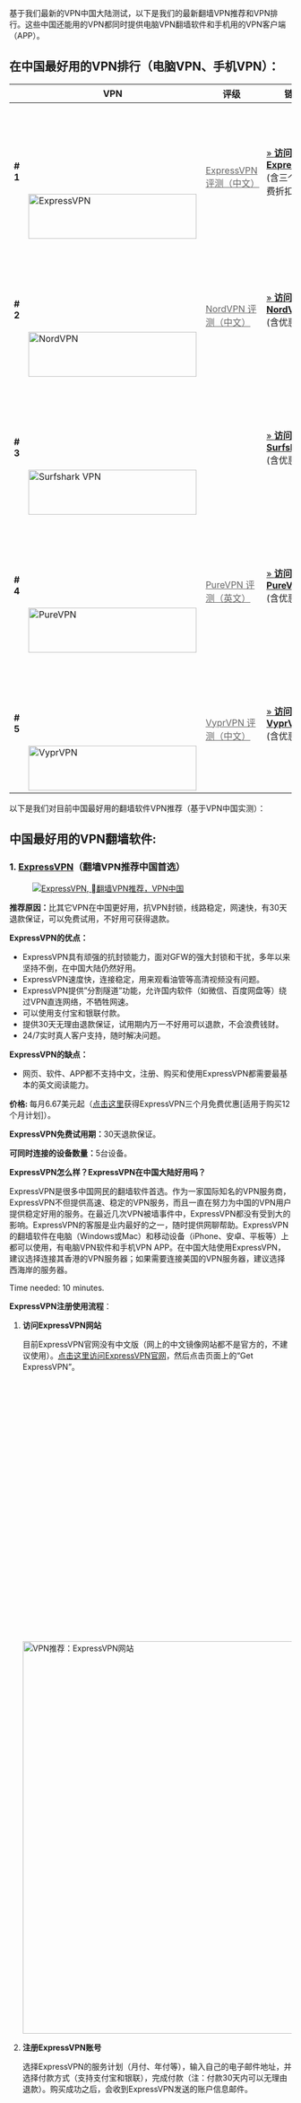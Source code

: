 
<p><a name="best-vpns-for-china"></a>基于我们最新的VPN中国大陆测试，以下是我们的最新翻墙VPN推荐和VPN排行。这些中国还能用的VPN都同时提供电脑VPN翻墙软件和手机用的VPN客户端（APP）。</p>
<h2 id="在中国最好用的vpn排行-电脑vpn-手机vpn">在中国最好用的VPN排行（电脑VPN、手机VPN）：</h2>
<div class="wpsm-comptable-wrap">
<table id="wpsm-table-2" class="wpsm-comptable center-table-align wpsm-comptable-responsive">
<thead class="wpsm-thead wpsm-thead-default">
<tr>
<th class="placeholder wpsm-placeholder"></th>
<th>VPN</th>
<th>评级</th>
<th>链接</th>
</tr>
</thead>
<tbody class="wpsm-tbody">
<tr> <td> <strong># 1</strong> </td>
<td> <a href="https://www.xvuslink.com/?a_fid=tizi_vpn&chan=wuxianab&data1=fucckvpn" target="_blank" rel="nofollow"><img loading="lazy" width="300" height="80" alt="ExpressVPN" title="ExpressVPN" data-src="https://www.vpndada.com/wp-content/uploads/2021/01/long-logo-expressvpn-new.png" class="lazyload" src="data:image/gif;base64,R0lGODlhAQABAAAAACH5BAEKAAEALAAAAAABAAEAAAICTAEAOw==" /><noscript><img loading="lazy"  width="300" height="80" alt="ExpressVPN" title="ExpressVPN" data-src="https://www.vpndada.com/wp-content/uploads/2021/01/long-logo-expressvpn-new.png" class="lazyload" src="data:image/gif;base64,R0lGODlhAQABAAAAACH5BAEKAAEALAAAAAABAAEAAAICTAEAOw==" /><noscript><img loading="lazy" src="https://www.vpndada.com/wp-content/uploads/2021/01/long-logo-expressvpn-new.png" width="300" height="80" alt="ExpressVPN" title="ExpressVPN"  /></noscript></noscript></a>
</td>
<td> <i class="wpsm-table-icon wpsm-icon-star"></i> <i class="wpsm-table-icon wpsm-icon-star"></i> <i class="wpsm-table-icon wpsm-icon-star"></i> <i class="wpsm-table-icon wpsm-icon-star"></i> <i class="wpsm-table-icon wpsm-icon-star"></i><br />
<a href="/expressvpn-review-cn/" target="_blank" style="color: #666; text-decoration: underline">ExpressVPN 评测（中文）</a> </td>
<td> <a class="btn btn-lg red-btn" href="https://www.xvuslink.com/?a_fid=tizi_vpn&chan=wuxianab&data1=fucckvpn" target="_blank" rel="nofollow">» <strong>访问
ExpressVPN</strong> </a><br />
<span>(含三个月免费折扣)</span> </td>
</tr>
<tr> <td> <strong># 2</strong> </td>
<td> <a href="https://go.nordlocker.net/aff_c?offer_id=15&aff_id=38201&url_id=6063&aff_sub=wuxianab&aff_click_id=fucckvpn" target="_blank" rel="nofollow"><img loading="lazy" width="300" height="80" alt="NordVPN" title="NordVPN" data-src="https://www.vpndada.com/wp-content/uploads/2018/10/logo-nordvpn.png" class="lazyload" src="data:image/gif;base64,R0lGODlhAQABAAAAACH5BAEKAAEALAAAAAABAAEAAAICTAEAOw==" /><noscript><img loading="lazy"  width="300" height="80" alt="NordVPN" title="NordVPN" data-src="https://www.vpndada.com/wp-content/uploads/2018/10/logo-nordvpn.png" class="lazyload" src="data:image/gif;base64,R0lGODlhAQABAAAAACH5BAEKAAEALAAAAAABAAEAAAICTAEAOw==" /><noscript><img loading="lazy" src="https://www.vpndada.com/wp-content/uploads/2018/10/logo-nordvpn.png" width="300" height="80" alt="NordVPN" title="NordVPN" /></noscript></noscript></a> </td>
<td> <i class="wpsm-table-icon wpsm-icon-star"></i> <i class="wpsm-table-icon wpsm-icon-star"></i> <i class="wpsm-table-icon wpsm-icon-star"></i> <i class="wpsm-table-icon wpsm-icon-star"></i> <i class="wpsm-table-icon wpsm-icon-star-empty"></i><br />
<a href="/nordvpn-review-cn/" target="_blank" style="color: #666; text-decoration: underline">NordVPN 评测（中文）</a> </td>
<td> <a class="btn btn-lg red-btn" href="https://go.nordlocker.net/aff_c?offer_id=15&aff_id=38201&url_id=6063&aff_sub=wuxianab&aff_click_id=fucckvpn" target="_blank" rel="nofollow">» <strong>访问 NordVPN</strong> </a><br />
<span>(含优惠折扣)</spn> </td>
</tr>
<tr> <td> <strong># 3</strong> </td>
<td> <a href="/go/surfshark" target="_blank" rel="nofollow"><img loading="lazy" width="300" height="80" alt="Surfshark VPN" title="Surfshark VPN" data-src="https://www.vpndada.com/wp-content/uploads/2020/08/logo-surfshark-vpn.png" class="lazyload" src="data:image/gif;base64,R0lGODlhAQABAAAAACH5BAEKAAEALAAAAAABAAEAAAICTAEAOw==" /><noscript><img loading="lazy"  width="300" height="80" alt="Surfshark VPN" title="Surfshark VPN" data-src="https://www.vpndada.com/wp-content/uploads/2020/08/logo-surfshark-vpn.png" class="lazyload" src="data:image/gif;base64,R0lGODlhAQABAAAAACH5BAEKAAEALAAAAAABAAEAAAICTAEAOw==" /><noscript><img loading="lazy" src="https://www.vpndada.com/wp-content/uploads/2020/08/logo-surfshark-vpn.png" width="300" height="80" alt="Surfshark VPN" title="Surfshark VPN" /></noscript></noscript></a> </td>
<td> <i class="wpsm-table-icon wpsm-icon-star"></i> <i class="wpsm-table-icon wpsm-icon-star"></i> <i class="wpsm-table-icon wpsm-icon-star"></i> <i class="wpsm-table-icon wpsm-icon-star"></i> <i class="wpsm-table-icon wpsm-icon-star-empty"></i><br /> </td>
<td> <a class="btn btn-lg red-btn" href="/go/surfshark" target="_blank" rel="nofollow">» <strong>访问 Surfshark</strong> </a><br />
<span>(含优惠折扣)</span> </td>
 </tr>
<tr> <td> <strong># 4</strong> </td>
<td> <a href="/go/purevpn-cn" target="_blank" rel="nofollow"><img loading="lazy" width="300" height="80" alt="PureVPN" title="PureVPN" data-src="https://www.vpndada.com/wp-content/uploads/2016/08/long-logo-purevpn.png" class="lazyload" src="data:image/gif;base64,R0lGODlhAQABAAAAACH5BAEKAAEALAAAAAABAAEAAAICTAEAOw==" /><noscript><img loading="lazy"  width="300" height="80" alt="PureVPN" title="PureVPN" data-src="https://www.vpndada.com/wp-content/uploads/2016/08/long-logo-purevpn.png" class="lazyload" src="data:image/gif;base64,R0lGODlhAQABAAAAACH5BAEKAAEALAAAAAABAAEAAAICTAEAOw==" /><noscript><img loading="lazy" src="https://www.vpndada.com/wp-content/uploads/2016/08/long-logo-purevpn.png" width="300" height="80" alt="PureVPN" title="PureVPN" /></noscript></noscript></a> </td>
<td> <i class="wpsm-table-icon wpsm-icon-star"></i> <i class="wpsm-table-icon wpsm-icon-star"></i> <i class="wpsm-table-icon wpsm-icon-star"></i> <i class="wpsm-table-icon wpsm-icon-star"></i> <i class="wpsm-table-icon wpsm-icon-star-empty"></i><br />
<a href="/purevpn-review/" target="_blank" style="color: #666; text-decoration: underline">PureVPN 评测（英文）</a> </td>
<td> <a class="btn btn-lg red-btn" href="/go/purevpn-cn" target="_blank" rel="nofollow">» <strong>访问 PureVPN</strong> </a><br />
<span>(含优惠折扣)</span> </td>
</tr>
<tr> <td> <strong># 5</strong> </td>
<td> <a href="/go/vyprvpn-cn" target="_blank" rel="nofollow"><img loading="lazy" width="300" height="80" alt="VyprVPN" title="VyprVPN" data-src="https://www.vpndada.com/wp-content/uploads/2015/10/long-logo-vyprvpn.png" class="lazyload" src="data:image/gif;base64,R0lGODlhAQABAAAAACH5BAEKAAEALAAAAAABAAEAAAICTAEAOw==" /><noscript><img loading="lazy"  width="300" height="80" alt="VyprVPN" title="VyprVPN" data-src="https://www.vpndada.com/wp-content/uploads/2015/10/long-logo-vyprvpn.png" class="lazyload" src="data:image/gif;base64,R0lGODlhAQABAAAAACH5BAEKAAEALAAAAAABAAEAAAICTAEAOw==" /><noscript><img loading="lazy" src="https://www.vpndada.com/wp-content/uploads/2015/10/long-logo-vyprvpn.png" width="300" height="80" alt="VyprVPN" title="VyprVPN" /></noscript></noscript></a> </td>
<td> <i class="wpsm-table-icon wpsm-icon-star"></i> <i class="wpsm-table-icon wpsm-icon-star"></i> <i class="wpsm-table-icon wpsm-icon-star"></i> <i class="wpsm-table-icon wpsm-icon-star"></i> <i class="wpsm-table-icon wpsm-icon-star-empty"></i><br />
<a href="/vyprvpn-review-cn/" target="_blank" style="color: #666; text-decoration: underline">VyprVPN 评测（中文）</a> </td>
<td> <a class="btn btn-lg red-btn" href="/go/vyprvpn-cn" target="_blank" rel="nofollow">» <strong>访问 VyprVPN</strong> </a><br />
<span>(含优惠折扣)</span> </td>
</tr>
</tbody>
</table>
</div>
<p>以下是我们对目前中国最好用的翻墙软件VPN推荐（基于VPN中国实测）：</p>
<h2 id="中国最好用的vpn翻墙软件">中国最好用的VPN翻墙软件:</h2>
<div class="wp-container-620e1cf2194db wp-block-group shadow-box"><div class="wp-block-group__inner-container">
<h3 id="1-expressvpn-翻墙vpn推荐中国首选">1. <a href="https://www.xvuslink.com/?a_fid=tizi_vpn&chan=wuxianab&data1=fucckvpn" target="_blank" rel="noopener nofollow">ExpressVPN</a>（翻墙VPN推荐中国首选）</h3>
<figure class="wp-block-image"><a href="https://www.xvuslink.com/?a_fid=tizi_vpn&chan=wuxianab&data1=fucckvpn" target="_blank" rel="nofollow noopener"><img alt="ExpressVPN, 翻墙VPN推荐，VPN中国" title="ExpressVPN, 翻墙VPN推荐" data-src="https://www.vpndada.com/wp-content/uploads/2021/01/expressvpn-logo-new.png" class="wp-image-204 lazyload" src="data:image/gif;base64,R0lGODlhAQABAAAAACH5BAEKAAEALAAAAAABAAEAAAICTAEAOw==" /><noscript><img src="https://www.vpndada.com/wp-content/uploads/2021/01/expressvpn-logo-new.png" alt="ExpressVPN, 翻墙VPN推荐，VPN中国" class="wp-image-204" title="ExpressVPN, 翻墙VPN推荐"/></noscript></a></figure>
<p><strong>推荐原因：</strong>比其它VPN在中国更好用，抗VPN封锁，线路稳定，网速快，有30天退款保证，可以免费试用，不好用可获得退款。</p>
<p><strong>ExpressVPN的优点：</strong></p>
<ul><li>ExpressVPN具有顽强的抗封锁能力，面对GFW的强大封锁和干扰，多年以来坚持不倒，在中国大陆仍然好用。</li><li>ExpressVPN速度快，连接稳定，用来观看油管等高清视频没有问题。</li><li>ExpressVPN提供&#8221;分割隧道&#8221;功能，允许国内软件（如微信、百度网盘等）绕过VPN直连网络，不牺牲网速。</li><li>可以使用支付宝和银联付款。</li><li>提供30天无理由退款保证，试用期内万一不好用可以退款，不会浪费钱财。</li><li>24/7实时真人客户支持，随时解决问题。</li></ul>
<p><strong>ExpressVPN的缺点：</strong></p>
<ul><li>网页、软件、APP都不支持中文，注册、购买和使用ExpressVPN都需要最基本的英文阅读能力。</li></ul>
<p><strong>价格: </strong>每月6.67美元起（<a href=""https://www.xvuslink.com/?a_fid=tizi_vpn&chan=wuxianab&data1=fucckvpn" target="_blank" rel="noopener nofollow">点击这里</a>获得ExpressVPN三个月免费优惠[适用于购买12个月计划]）。</p>
<p><strong>ExpressVPN免费试用期：</strong>30天退款保证。</p>
<p><strong>可同时连接的设备数量：</strong>5台设备。</p>
<p><strong>ExpressVPN怎么样？ExpressVPN在中国大陆好用吗？</strong></p>
<p>ExpressVPN是很多中国网民的翻墙软件首选。作为一家国际知名的VPN服务商，ExpressVPN不但提供高速、稳定的VPN服务，而且一直在努力为中国的VPN用户提供稳定好用的服务。在最近几次VPN被墙事件中，ExpressVPN都没有受到大的影响。ExpressVPN的客服是业内最好的之一，随时提供网聊帮助。ExpressVPN的翻墙软件在电脑（Windows或Mac）和移动设备（iPhone、安卓、平板等）上都可以使用，有电脑VPN软件和手机VPN APP。在中国大陆使用ExpressVPN，建议选择连接其香港的VPN服务器；如果需要连接美国的VPN服务器，建议选择西海岸的服务器。</p>
<div class="schema-how-to wp-block-yoast-how-to-block"><p class="schema-how-to-total-time"><span class="schema-how-to-duration-time-text">Time needed: </span>10 minutes. </p><p class="schema-how-to-description"><strong>ExpressVPN注册使用流程</strong>：</p> <ol class="schema-how-to-steps"><li class="schema-how-to-step" id="how-to-step-1608102266272"><strong class="schema-how-to-step-name">访问ExpressVPN网站</strong> <p class="schema-how-to-step-text">目前ExpressVPN官网没有中文版（网上的中文镜像网站都不是官方的，不建议使用）。<a href="https://www.xvuslink.com/?a_fid=tizi_vpn&chan=wuxianab&data1=fucckvpn" target="_blank" rel="noopener nofollow">点击这里访问ExpressVPN官网</a>，然后点击页面上的“Get ExpressVPN”。<br /><img alt="VPN推荐：ExpressVPN网站" style="width: 700px;" data-src="https://www.vpndada.com/wp-content/uploads/2021/01/expressvpn-website-new-e1622883051244.jpg" class="lazyload" src="data:image/gif;base64,R0lGODlhAQABAAAAACH5BAEKAAEALAAAAAABAAEAAAICTAEAOw==" /><noscript><img alt="VPN推荐：ExpressVPN网站" src="https://www.vpndada.com/wp-content/uploads/2021/01/expressvpn-website-new-e1622883051244.jpg" style="width: 700px;"/></noscript></p> </li><li class="schema-how-to-step" id="how-to-step-1608102462874"><strong class="schema-how-to-step-name">注册ExpressVPN账号</strong> <p class="schema-how-to-step-text">选择ExpressVPN的服务计划（月付、年付等），输入自己的电子邮件地址，并选择付款方式（支持支付宝和银联），完成付款（注：付款30天内可以无理由退款）。购买成功之后，会收到ExpressVPN发送的账户信息邮件。<br /><img width="800" height="1245" style="width: 600px;" alt="好用的VPN推荐，VPN排行：ExpressVPN注册步骤" data-srcset="https://www.vpndada.com/wp-content/uploads/2021/06/ExpressVPN-register-step-cn.jpg 800w, https://www.vpndada.com/wp-content/uploads/2021/06/ExpressVPN-register-step-cn-193x300.jpg 193w, https://www.vpndada.com/wp-content/uploads/2021/06/ExpressVPN-register-step-cn-658x1024.jpg 658w, https://www.vpndada.com/wp-content/uploads/2021/06/ExpressVPN-register-step-cn-768x1195.jpg 768w" data-src="https://www.vpndada.com/wp-content/uploads/2021/06/ExpressVPN-register-step-cn.jpg" data-sizes="(max-width: 800px) 100vw, 800px" class="wp-image-3465 lazyload" src="data:image/gif;base64,R0lGODlhAQABAAAAACH5BAEKAAEALAAAAAABAAEAAAICTAEAOw==" /><noscript><img width="800" height="1245" class="wp-image-3465" style="width: 600px;" src="https://www.vpndada.com/wp-content/uploads/2021/06/ExpressVPN-register-step-cn.jpg" alt="好用的VPN推荐，VPN排行：ExpressVPN注册步骤" srcset="https://www.vpndada.com/wp-content/uploads/2021/06/ExpressVPN-register-step-cn.jpg 800w, https://www.vpndada.com/wp-content/uploads/2021/06/ExpressVPN-register-step-cn-193x300.jpg 193w, https://www.vpndada.com/wp-content/uploads/2021/06/ExpressVPN-register-step-cn-658x1024.jpg 658w, https://www.vpndada.com/wp-content/uploads/2021/06/ExpressVPN-register-step-cn-768x1195.jpg 768w" sizes="(max-width: 800px) 100vw, 800px" /></noscript></p> </li><li class="schema-how-to-step" id="how-to-step-1608103523194"><strong class="schema-how-to-step-name">登录ExpressVPN，按指示完成ExpressVPN下载和安装</strong> <p class="schema-how-to-step-text">登录ExpressVPN官网后，点击页面上端“Setup”按钮，就可以看到针对不同设备（Windows电脑、Mac电脑、iPhone、iPad、安卓手机等）的下载、安装信息。其中最重要的是ExpressVPN激活码（Activation Code），这个激活码在初次登陆ExpressVPN的软件和APP时都需要填入。<br /><img width="900" height="613" style="width: 700px;" alt="好用的VPN推荐，VPN排行：ExpressVPN注册步骤" data-src="https://www.vpndada.com/wp-content/uploads/2021/01/ExpressVPN-setup-step-cn-new-e1611047098159.png" class="wp-image-3320 lazyload" src="data:image/gif;base64,R0lGODlhAQABAAAAACH5BAEKAAEALAAAAAABAAEAAAICTAEAOw==" /><noscript><img width="900" height="613" class="wp-image-3320" style="width: 700px;" src="https://www.vpndada.com/wp-content/uploads/2021/01/ExpressVPN-setup-step-cn-new-e1611047098159.png" alt="好用的VPN推荐，VPN排行：ExpressVPN注册步骤"/></noscript></p> </li><li class="schema-how-to-step" id="how-to-step-1608105149088"><strong class="schema-how-to-step-name">开始使用ExpressVPN</strong> <p class="schema-how-to-step-text">在电脑或手机上安装号ExpressVPN后，就可以使用Express了。初次登陆需要输入ExpressVPN激活码。连接前需要自己选择服务器节点的位置。如果在中国大陆，建议选择ExpressVPN建议的&#8221;Smart Locations&#8221;（包括香港、日本、洛杉矶、新加坡等节点）。然后点击圆形按钮，就可以连上ExpressVPN、实现翻墙了。<br /><img width="828" height="1348" style="width: 375px;" alt="好用的VPN推荐，VPN排行：ExpressVPN注册步骤" data-srcset="https://www.vpndada.com/wp-content/uploads/2021/01/expressvpn-software-not-conncted.jpg 828w, https://www.vpndada.com/wp-content/uploads/2021/01/expressvpn-software-not-conncted-184x300.jpg 184w, https://www.vpndada.com/wp-content/uploads/2021/01/expressvpn-software-not-conncted-629x1024.jpg 629w, https://www.vpndada.com/wp-content/uploads/2021/01/expressvpn-software-not-conncted-768x1250.jpg 768w" data-src="https://www.vpndada.com/wp-content/uploads/2021/01/expressvpn-software-not-conncted.jpg" data-sizes="(max-width: 828px) 100vw, 828px" class="wp-image-3323 lazyload" src="data:image/gif;base64,R0lGODlhAQABAAAAACH5BAEKAAEALAAAAAABAAEAAAICTAEAOw==" /><noscript><img width="828" height="1348" class="wp-image-3323" style="width: 375px;" src="https://www.vpndada.com/wp-content/uploads/2021/01/expressvpn-software-not-conncted.jpg" alt="好用的VPN推荐，VPN排行：ExpressVPN注册步骤" srcset="https://www.vpndada.com/wp-content/uploads/2021/01/expressvpn-software-not-conncted.jpg 828w, https://www.vpndada.com/wp-content/uploads/2021/01/expressvpn-software-not-conncted-184x300.jpg 184w, https://www.vpndada.com/wp-content/uploads/2021/01/expressvpn-software-not-conncted-629x1024.jpg 629w, https://www.vpndada.com/wp-content/uploads/2021/01/expressvpn-software-not-conncted-768x1250.jpg 768w" sizes="(max-width: 828px) 100vw, 828px" /></noscript></p> </li></ol></div>
<p><strong>ExpressVPN中国使用技巧：</strong></p>
<ul><li>常升级，永远使用最新版本的ExpressVPN。</li><li>只使用ExpressVPN推荐的服务器地址（如香港、日本、美国洛杉矶等）</li><li>VPN协议选择“自动”。</li><li>连接VPN时要有耐心，因为ExpressVPN的软件或APP可能会尝试不同的VPN协议直至发现最佳选择，不要中途放弃。</li><li>如果发现ExpressVPN不能用或连不上，联系ExpressVPN客服以获得最新解决方案。</li></ul>
<p><strong>ExpressVPN特别优惠：</strong></p>
<p><a href=""https://www.xvuslink.com/?a_fid=tizi_vpn&chan=wuxianab&data1=fucckvpn" target="_blank" rel="noopener nofollow">点击这里</a>获得ExpressVPN三个月免费优惠（适用于购买12个月计划）。</p>
<p class="has-text-align-center"><a class="btn red-btn btn-lg" style="margin-right: 15px;" href="https://www.xvuslink.com/?a_fid=tizi_vpn&chan=wuxianab&data1=fucckvpn" target="_blank" rel="nofollow noopener"><strong>» 访问ExpressVPN</strong> <small>(含折扣优惠)</small></a><a class="btn gray-btn" href="https://www.vpndada.com/expressvpn-review-cn/" target="_blank" rel="noopener">ExpressVPN中国评测 (中文)</a></p>
</div></div>
<div class="wp-container-620e1cf21993e wp-block-group shadow-box"><div class="wp-block-group__inner-container">
<h3 id="2-nordvpn">2. <a href="https://go.nordlocker.net/aff_c?offer_id=15&aff_id=38201&url_id=6063&aff_sub=wuxianab&aff_click_id=fucckvpn" target="_blank" rel="noopener nofollow">NordVPN</a></h3>
<figure class="wp-block-image"><a href="https://go.nordlocker.net/aff_c?offer_id=15&aff_id=38201&url_id=6063&aff_sub=wuxianab&aff_click_id=fucckvpn" target="_blank" rel="nofollow noopener"><img alt="NordVPN, 最好的翻墙VPN推荐，VPN中国" title="NordVPN, 最好的翻墙VPN推荐" data-src="https://www.vpndada.com/wp-content/uploads/2018/10/logo-nordvpn.png" class="wp-image-54 lazyload" src="data:image/gif;base64,R0lGODlhAQABAAAAACH5BAEKAAEALAAAAAABAAEAAAICTAEAOw==" /><noscript><img src="https://www.vpndada.com/wp-content/uploads/2018/10/logo-nordvpn.png" alt="NordVPN, 最好的翻墙VPN推荐，VPN中国" class="wp-image-54" title="NordVPN, 最好的翻墙VPN推荐"/></noscript></a></figure>
<p><strong>推荐原因：</strong>VPN线路稳定，网速快，网站支持中文。</p>
<p><strong>NordVPN的优点：</strong></p>
<ul><li>在中国大陆可以使用。速度和稳定性都不错。</li><li>网页支持中文，支持银联付款。</li><li>提供30天无理由退款保证，试用期内如果发现NordVPN不好用就可以申请全额退款，不会亏钱。</li><li>提供24/7实时真人客户支持，随时解决VPN问题。</li></ul>
<p><strong>NordVPN的缺点：</strong></p>
<ul><li>NordVPN的按月付费计划的价格比较贵。</li></ul>
<p><strong>价格: </strong>每月3.71美元起。<strong>免费试用期：</strong>30天退款保证。</p>
<p><strong>可同时连接的设备数量：</strong>6台设备（不要多台设备使用同一个协议连接到同一服务器）。</p>
<p><strong>NordVPN怎么样？NordVPN在中国大陆好用吗？</strong></p>
<p>NordVPN也是一家国际知名的VPN服务商，提供电脑VPN翻墙软件和手机VPN APP，在VPN稳定性和VPN速度方面都表现不凡。从几年前开始这家公司开始重视中国大陆市场，其网站有中文版，也支持通过银联付款购买账号。</p>
<p>在GFW对各种VPN的干扰比较凶猛的情况下，市面上很多种VPN在中国都完全不能使用，虽然这种情况下NordVPN本身开发的电脑VPN软件和手机APP有时也会出现连接不上或不稳定的情况，但NordVPN提供了可行的备用解决方案：中国用户可以不使用NordVPN的原生软件或APP，而是手动设置VPN（具体步骤详见我们的<a href="https://www.vpndada.com/nordvpn-review-cn/" target="_blank" rel="noopener">NordVPN中国评测</a>）：Windows用户可以下载第三方软件OpenVPN GUI，然后在NordVPN网站上下载针对中国用户的配置文件来手动设置VPN；Mac用户可以在NordVPN网站上下载IKEv2证书，然后在Mac电脑上手动设置NordVPN。在iPhone和安卓手机上同样可以手动设置NordVPN，而不是直接使用NordVPN的App。这种手动设置VPN的方式当然不如像ExpressVPN那样直接使用电脑软件和手机App来得方便，但经过我们的测试，这也是一种可行的方案。所以即使在VPN封杀比较严重的情况下，NordVPN在中国仍然可以当作翻墙VPN来使用的。</p>
<p><strong>NordVPN中国使用技巧：</strong></p>
<ul><li>如果在VPN封杀比较严重的情况下发现NordVPN的VPN软件和手机App在中国不好用，可以通过上文提到的手动设置电脑VPN或手机VPN的方法来使用NordVPN。</li><li>NordVPN的网站上可以找到手动设置VPN的具体方法，并可以下载相应的VPN配置文件。如果找不到，可以通过NordVPN网站上的客服实时聊天来询问，询问时要告诉客服自己是中国用户。</li><li>正常使用NordVPN后如果发现NordVPN不能用或连不上，联系NordVPN客服以获得最新解决方案。</li></ul>
<p class="has-text-align-center"><a class="btn red-btn btn-lg" style="margin-right: 15px;" href="https://go.nordlocker.net/aff_c?offer_id=15&aff_id=38201&url_id=6063&aff_sub=wuxianab&aff_click_id=fucckvpn" target="_blank" rel="nofollow noopener"><strong>» 访问NordVPN</strong> <small>(含折扣优惠)</small></a><a class="btn gray-btn" href="/nordvpn-review-cn/" target="_blank" rel="noopener">NordVPN 评测 (中文)</a></p>
</div></div>


<hr class="wp-block-separator is-style-dots" />
<h2 id="关于vpn翻墙软件的常见问题">关于VPN翻墙软件的常见问题:</h2>
<div class="schema-faq wp-block-yoast-faq-block"><div class="schema-faq-section" id="faq-question-1590653087081"><strong class="schema-faq-question">为什么在中国需要使用VPN翻墙?</strong> <p class="schema-faq-answer">众所周知，很多著名的网站在中国都无法访问，如：Google、Twitter、Facebook、YouTube等等。为了能够访问“被墙”的国外网站，很多中国网民尝试各种<a href="https://www.fanqiangzhe.com/" target="_blank" rel="noopener">“翻墙”、“科学上网”</a>的办法。在各种翻墙软件（梯子）中，VPN是较为稳定、较可行的方式。</p> </div> <div class="schema-faq-section" id="faq-question-1590732960300"><strong class="schema-faq-question">在中国最好用的翻墙VPN有哪些？</strong> <p class="schema-faq-answer">大部分VPN在中国都已失效，根据我们在中国大陆的最新测试，目前在中国还能用的VPN有：<strong><a rel="noopener" href="https://www.xvuslink.com/?a_fid=tizi_vpn&chan=wuxianab&data1=fucckvpn" target="_blank">ExpressVPN</a></strong>（←链接含优惠折扣，首选VPN）、<strong><a rel="noopener" href="https://www.vpndada.com/go/nordvpn-cn" target="_blank">NordVPN</a></strong>、<strong><a href="https://www.vpndada.com/go/surfshark" target="_blank" rel="noopener nofollow">SurfShark VPN</a></strong><meta charset="utf-8" />、<strong><a rel="noopener" href="https://www.vpndada.com/go/purevpn-cn" target="_blank">PureVPN</a></strong>、<strong><a rel="noopener" href="https://www.vpndada.com/go/vyprvpn-cn" target="_blank">VyprVPN</a></strong>等。</p> </div> <div class="schema-faq-section" id="faq-question-1590652986783"><strong class="schema-faq-question">什么是VPN?</strong> <p class="schema-faq-answer">VPN (虚拟专用网络，Virtual Private Network) 可以用来让用户以安全私密的方式连接私有网络。人们使用VPN有不同的用途，例如确保上网的安全性，确保上网的私密性，等等。中国网民大多把VPN当作翻墙软件（梯子）使用。了解更多关于VPN的入门知识：<a rel="noopener" href="https://www.vpndada.com/what-is-vpn-cn/" target="_blank">VPN是什么</a>。</p> </div> <div class="schema-faq-section" id="faq-question-1590654444364"><strong class="schema-faq-question">在中国访问哪些网站需要翻墙？</strong> <p class="schema-faq-answer">目前中国的防火长城（GFW）封锁了大量的国外网站，很多非常有名的国外网站在中国大陆都必须翻墙才能访问，例如：Google、Facebook、Twitter、YouTube、Gmail、Whatsapp、Google Play Store等等。</p> </div> <div class="schema-faq-section" id="faq-question-1590654660025"><strong class="schema-faq-question">VPN翻墙软件在哪些设备上可以使用？</strong> <p class="schema-faq-answer">大部分VPN针对不同的设备都有不同版本的软件或APP，所以在常用的电脑和移动设备上都可以使用VPN翻墙软件，比如：Windows电脑、Mac电脑、iPhone手机、安卓手机、iPad平板、安卓平板、智能电视、路由器等等。</p> </div> <div class="schema-faq-section" id="faq-question-1590653133331"><strong class="schema-faq-question"><strong>VPN翻墙软件怎么用?</strong></strong> <p class="schema-faq-answer">选定一个中国还能用的VPN、购买VPN账号后，VPN服务商会提供设置VPN的具体步骤。大部分情况下需要用户下载一个用于连接VPN的电脑软件或手机APP（如<a href="/ios-vpn-for-china-cn/" target="_blank" rel="noopener">iOS翻墙VPN</a>或<a rel="noopener" href="https://www.vpndada.com/android-vpn-for-china-cn/" target="_blank">安卓VPN</a>），当然用户也可以使用任何软件，直接在电脑或移动设备上完成VPN的设置。设置好VPN后，用户可以随时开启或关闭VPN。VPN翻墙软件可以用于桌面电脑，也可以用在移动设备，如iPad、智能手机上。还可以在路由器上设置VPN。</p> </div> <div class="schema-faq-section" id="faq-question-1590653118372"><strong class="schema-faq-question">购买VPN翻墙软件如何付费？</strong> <p class="schema-faq-answer">很多海外VPN公司需要使用信用卡或者PayPal付款，但已经有不少开始接受支付宝、银联等在中国常用的付款方式。</p> </div> <div class="schema-faq-section" id="faq-question-1590653144842"><strong class="schema-faq-question">在中国使用VPN违法吗?</strong> <p class="schema-faq-answer">这个问题从2019年开始变得不太容易回答。事实上，中国大陆有数量极大的VPN用户，这其中包括在华外国人、需要处理国外业务的商业人士、需要查阅墙外资料的研究人员、需要联系海外亲友的普通用户等等。从2017年开始，有关“<a rel="noopener" href="https://www.vpndada.com/china-ban-vpn/" target="_blank">中国下令全面禁止VPN、翻墙违法</a>”的新闻在网上流传，实际情况是中国政府开始禁止国内VPN供应商私自提供VPN服务，也就是说，私自出售VPN翻墙软件是违法的，但相关规定并不涉及VPN的使用者。2019年1月，广东一位网民因为使用VPN被罚款1000元，这可能是国内首例对于VPN翻墙软件使用者的惩罚。目前我们认为，只要不用于和政治有关的活动，平时用VPN翻墙还是用不着担心的。但同时也需要小心，翻墙尽量不要公开进行。</p> </div> <div class="schema-faq-section" id="faq-question-1590653161579"><strong class="schema-faq-question">为什么很多VPN中国不好用？</strong> <p class="schema-faq-answer">虽然国内有大量VPN翻墙者，但是VPN服务商经常被封锁，国内的VPN服务商纷纷被迫关门，国外VPN服务商的网站经常被封，中国还能用的VPN越来越少。所以在国内使用VPN翻墙软件的主要麻烦就是VPN服务经常受到干扰。这就是“VPN大大”创建的起因。我们在中国大陆替大家监测各个VPN的状态，在国内实地测试各个VPN的连接、使用状态，根据大量VPN中国测试结果，向大家推荐在中国好用的VPN翻墙软件。</p> </div> <div class="schema-faq-section" id="faq-question-1590653227740"><strong class="schema-faq-question">如何选择VPN？</strong> <p class="schema-faq-answer">以下是我们推荐VPN翻墙软件的一些标准：1）该VPN必须是由一家境外公司提供的服务（这样就不会有随时被关的危险），而该公司需要有一定的信誉和知名度。2）VPN服务商应该具有一定的服务中国用户的经验。3）VPN翻墙软件在中国使用时应该达到足够的稳定性和足够快的速度。4）VPN公司应该提供24小时实时客服，随时解决可能出现的VPN问题。５）VPN应该提供试用期或无理由退款保证，这样购买VPN后可以亲自试用，如果不好用就可以及时退款，不会白花钱。</p> </div> <div class="schema-faq-section" id="faq-question-1590653244659"><strong class="schema-faq-question">为什么不要用国内的VPN？</strong> <p class="schema-faq-answer">2017年初，工信部发布了新的政策，基本内容可以理解为禁止国内公司未经政府允许提供VPN服务，其结果是国内VPN供应商将面临被封的危险。2017年6月，著名国内VPN服务商<a rel="noopener" href="https://www.vpndada.com/greenvpn-closed-cn/" target="_blank">GreenVPN被迫关闭、停止服务</a>，此后更有天行VPN被封、蓝灯被封、翻墙被抓等新闻。所以我们不推荐大家使用任何由中国大陆VPN公司提供的服务。如果你使用国内VPN，刚刚交付年费，却发现这家VPN被关了，你可能根本无法拿到退款。另外，如果使用国内的VPN，一旦这家公司被有关部门查封，很可能被迫将你的上网和VPN使用记录上交，这对你的隐私可能是极大的伤害，甚至可能招致法律后果。而海外VPN公司不受中国大陆政策影响，不会面临被迫关门的危险。所以，我们建议大家不要使用任何国内的中国VPN服务商，而仅使用海外知名VPN服务商。</p> </div> <div class="schema-faq-section" id="faq-question-1590653314519"><strong class="schema-faq-question"><strong>为什么不推荐免费VPN？</strong></strong> <p class="schema-faq-answer">我们在这里推荐的中国还能用的VPN全部是国外的付费VPN翻墙软件。为什么不推荐免费VPN呢？这是因为对于每天经常使用电脑VPN或手机VPN的人来说，作为一种翻墙软件（梯子），免费VPN的速度、稳定性和流量限制是基本不能满足需要的；而付费VPN的价格大多不足每月10美元，其质量要比免费VPN好得多，可以省去很多麻烦。此外，很多付费VPN都提供免费试用，例如ExpressVPN可以在30天内无理由退款，<a rel="noopener" href="https://www.vpndada.com/vpn-free-trial-cn/" target="_blank">VPN免费试用其实相当于免费VPN</a>。</p> </div> <div class="schema-faq-section" id="faq-question-1623305815754"><strong class="schema-faq-question">自己搭建翻墙梯子可行吗？</strong> <p class="schema-faq-answer">近几年来因为翻墙软件（尤其是VPN）被封杀得比较厉害，很多网友（尤其是懂IT的程序员）开始尝试自己搭建翻墙“梯子”，主要的操作方式就是购买位于国外的服务器（VPS），然后自己在服务器上安装翻墙软件服务器，如Shadowsocks（SSR）、V2Ray、Wireguard等。我们也尝试过所有这些方式，并在本网站发布过不少相关安装教程。但总起来看，这种翻墙方式对于普通网民并不值得推荐。首先，购买VPN服务器、安装翻墙软件都需要一定的门槛，普通人基本做不到。其次，随着防火长城（GFW）不断升级，自己搭建的翻墙梯子很容易被识破，进而造成IP地址被封。一旦被封IP，就得重新更换服务器或购买新的IP，还是很麻烦的。相比之下，还是购买一个好用的VPN，比如<a href="https://www.xvuslink.com/?a_fid=tizi_vpn&chan=wuxianab&data1=fucckvpn" target="_blank" rel="noopener nofollow">ExpressVPN</a>，更方便、更可靠一些。</p> </div> <div class="schema-faq-section" id="faq-question-1623306308044"><strong class="schema-faq-question">购买“机场”翻墙账号可行吗？</strong> <p class="schema-faq-answer">因为自己搭建翻墙梯子需要懂技术，而且可能出现IP被封问题，有些网友转而考虑购买翻墙“机场”账号。所谓“机场”，就是一个服务商（甚至是一个小团队或个人）租用了一定数量的位于国外的服务器，并部署SSR、V2Ray等翻墙服务器节点，然后出售账号。机场的用户一般会有不止一个服务器节点可供选择，一个节点连不上可以更换另外的节点。对于这种翻墙“机场”，我们也并不推荐。主要原因是：目前网上的很多“机场”背后都没有信誉高、透明度高、背景可查的公司支撑 ，很多“机场”很可能就是一两个程序员自己搞起来的小生意，而且这些人很可能就身在中国大陆。且不说很多“机场”可以随时跑路（这种情况时有发生），而且如果这个“机场”一旦被中国大陆警方发现，用户的个人资料很可能泄露。所以，我们并不推荐购买“机场”账号来翻墙。</p> </div> </div>
<hr class="wp-block-separator is-style-dots" />
<h2 id="在中国使用翻墙vpn软件的技巧">在中国使用翻墙VPN软件的技巧：</h2>
<h3 class="sm-title" id="1-避免使用在中国被封的vpn">1. 避免使用在中国被封的VPN</h3>
<p>全球有很多家VPN服务商，其中很多VPN虽然名声很大，在各网站的评测也很好，但这些VPN在中国大陆已经完全被封，根本无法在国内使用。所以，海外的VPN评测对于中国的VPN用户来说未必有用，而同一家VPN在各国的表现也未必相同（参见<a href="https://www.vpndada.com/vpn-japan-cn/" target="_blank" rel="noopener">日本VPN</a>、<a href="https://www.vpndada.com/best-vpn-for-hong-kong-cn/" target="_blank" rel="noopener">香港VPN</a>评测）。选翻墙VPN，一定要选中国还能用的VPN，确认这家VPN在中国没有被封。我们的网站VPNDada.com可以帮助您了解哪些VPN在中国仍然好用，哪些不行。</p>
<h3 class="sm-title" id="2-避开中国的vpn服务商">2. 避开中国的VPN服务商</h3>
<p>2017年初，中国政府宣布了新法规，将未经政府允许私自提供VPN服务视为非法。因此，大量VPN中国服务商不得不关闭原有的VPN服务。使用中国境外的VPN服务商始终是一个最佳选择，因为海外VPN公司不会被中国政府关闭或强迫其上交用户的个人资料。我们网站上推荐的所有VPN都是来自于海外的VPN。</p>
<h3 class="sm-title" id="3-充分利用vpn免费试用和退款保证">3. 充分利用VPN免费试用和退款保证</h3>
<p>大多数VPN公司都提供免费VPN试用和退款保证。您可以利用这些优惠来测试这家VPN在您所在的地区的翻墙效果。测试VPN时，应该在电脑和手机上分别进行测试。</p>
<h3 class="sm-title" id="4-选择最适合中国的vpn服务器">4. 选择最适合中国的VPN服务器</h3>
<p>大多数VPN公司会提供很多VPN服务器位置供用户选择。在中国使用VPN翻墙时，为了获得最佳速度，应选择与中国接近的VPN服务器。例如，日本和香港都是不错的选择。如果您需要连接到美国的VPN服务器，请从西海岸（例如洛杉矶和旧金山）中选择一个，因为它们离中国较近。</p>
<h3 class="sm-title" id="5-选择最适用于中国的vpn协议">5. 选择最适用于中国的VPN协议</h3>
<p>中国的GFW拥有先进的技术来检测和阻断VPN流量。一些VPN协议很容易被发现，而另一些则更困难。一般来说，OpenVPN比PPTP更好。如果您的VPN提供了专门为绕过VPN阻断而设计的特殊协议（例如StealthVPN），建议在使用VPN软件翻墙时选择这些协议。</p>
<h3 id="6-免费vpn不值得推荐">6. 免费VPN不值得推荐</h3>
<p>很多网友为了省钱，不想付费购买VPN，而是到处寻找免费VPN来翻墙。事实上，从几年前开始免费VPN在中国大陆就已经几乎完全不能用了。试想一下，面对GFW防火墙如此疯狂的VPN封杀，连大部分付费VPN都已经败下阵来，何况是免费VPN呢？此外，最近不少新闻和数据显示，很多所谓的“免费VPN“其实是钓鱼软件或是想要窃取用户个人及上网信息的间谍软件，而且其中不少免费VPN背后的公司竟然都来自中国大陆。所以，即使是从自己上网安全的角度考虑，也要尽量远离免费VPN。如果寻找免费VPN只是为了省钱，其实很多付费VPN服务商（如ExpressVPN）都提供30天无理由退款保证，相当于30天的VPN免费试用期，购买了这个VPN，只要不超过30天，可以全额退款，其实就相当于免费使用VPN了。</p>
<h3 class="sm-title" id="7-为防止vpn被封-准备备用vpn">7. 为防止VPN被封，准备备用VPN</h3>
<p>由于GFW会不断更新，现有的中国还能用的VPN说不定会在将来的一天变得不好用。如果使用翻墙VPN对您来说非常重要，建议您为最坏的情况做准备，考虑备份解决方案。许多人选择注册不止一种VPN服务。万一其中一个VPN发生故障，可以改用另一种VPN翻墙。</p>
<hr class="wp-block-separator is-style-dots" />
<h2 id="总结">总结：</h2>
<p>目前在中国大陆翻墙越来越难，好用的翻墙软件VPN越来越少。基于大量的电脑VPN翻墙软件和手机VPN APP测试，下面是我们推荐的翻墙VPN排行：</p>
<div class="wpsm-comptable-wrap">
<table id="wpsm-table-2" class="wpsm-comptable center-table-align wpsm-comptable-responsive">
<thead class="wpsm-thead wpsm-thead-default">
<tr>
<th class="placeholder wpsm-placeholder"></th>
<th>VPN</th>

<th>评级</th>
<th>链接</th>
</tr>
</thead>
<tbody class="wpsm-tbody">
<tr> <td> <strong># 1</strong> </td>
<td> <a href="https://www.xvuslink.com/?a_fid=tizi_vpn&chan=wuxianab&data1=fucckvpn" target="_blank" rel="nofollow"><img loading="lazy" width="300" height="80" alt="ExpressVPN" title="ExpressVPN" data-src="https://www.vpndada.com/wp-content/uploads/2021/01/long-logo-expressvpn-new.png" class="lazyload" src="data:image/gif;base64,R0lGODlhAQABAAAAACH5BAEKAAEALAAAAAABAAEAAAICTAEAOw==" /><noscript><img loading="lazy"  width="300" height="80" alt="ExpressVPN" title="ExpressVPN" data-src="https://www.vpndada.com/wp-content/uploads/2021/01/long-logo-expressvpn-new.png" class="lazyload" src="data:image/gif;base64,R0lGODlhAQABAAAAACH5BAEKAAEALAAAAAABAAEAAAICTAEAOw==" /><noscript><img loading="lazy" src="https://www.vpndada.com/wp-content/uploads/2021/01/long-logo-expressvpn-new.png" width="300" height="80" alt="ExpressVPN" title="ExpressVPN"  /></noscript></noscript></a>
</td>
<td> <i class="wpsm-table-icon wpsm-icon-star"></i> <i class="wpsm-table-icon wpsm-icon-star"></i> <i class="wpsm-table-icon wpsm-icon-star"></i> <i class="wpsm-table-icon wpsm-icon-star"></i> <i class="wpsm-table-icon wpsm-icon-star"></i><br />
<a href="/expressvpn-review-cn/" target="_blank" style="color: #666; text-decoration: underline">ExpressVPN 评测（中文）</a> </td>
<td> <a class="btn btn-lg red-btn" href="https://www.xvuslink.com/?a_fid=tizi_vpn&chan=wuxianab&data1=fucckvpn" target="_blank" rel="nofollow">» <strong>访问
ExpressVPN</strong> </a><br />
<span>(含三个月免费折扣)</span> </td>
</tr>
<tr> <td> <strong># 2</strong> </td>
<td> <a href="https://go.nordlocker.net/aff_c?offer_id=15&aff_id=38201&url_id=6063&aff_sub=wuxianab&aff_click_id=fucckvpn" target="_blank" rel="nofollow"><img loading="lazy" width="300" height="80" alt="NordVPN" title="NordVPN" data-src="https://www.vpndada.com/wp-content/uploads/2018/10/logo-nordvpn.png" class="lazyload" src="data:image/gif;base64,R0lGODlhAQABAAAAACH5BAEKAAEALAAAAAABAAEAAAICTAEAOw==" /><noscript><img loading="lazy"  width="300" height="80" alt="NordVPN" title="NordVPN" data-src="https://www.vpndada.com/wp-content/uploads/2018/10/logo-nordvpn.png" class="lazyload" src="data:image/gif;base64,R0lGODlhAQABAAAAACH5BAEKAAEALAAAAAABAAEAAAICTAEAOw==" /><noscript><img loading="lazy" src="https://www.vpndada.com/wp-content/uploads/2018/10/logo-nordvpn.png" width="300" height="80" alt="NordVPN" title="NordVPN" /></noscript></noscript></a> </td>
<td> <i class="wpsm-table-icon wpsm-icon-star"></i> <i class="wpsm-table-icon wpsm-icon-star"></i> <i class="wpsm-table-icon wpsm-icon-star"></i> <i class="wpsm-table-icon wpsm-icon-star"></i> <i class="wpsm-table-icon wpsm-icon-star-empty"></i><br />
<a href="/nordvpn-review-cn/" target="_blank" style="color: #666; text-decoration: underline">NordVPN 评测（中文）</a> </td>
<td> <a class="btn btn-lg red-btn" href="https://go.nordlocker.net/aff_c?offer_id=15&aff_id=38201&url_id=6063&aff_sub=wuxianab&aff_click_id=fucckvpn" target="_blank" rel="nofollow">» <strong>访问 NordVPN</strong> </a><br />
<span>(含优惠折扣)</spn> </td>
</tr>
<tr> <td> <strong># 3</strong> </td>
<td> <a href="/go/surfshark" target="_blank" rel="nofollow"><img loading="lazy" width="300" height="80" alt="Surfshark VPN" title="Surfshark VPN" data-src="https://www.vpndada.com/wp-content/uploads/2020/08/logo-surfshark-vpn.png" class="lazyload" src="data:image/gif;base64,R0lGODlhAQABAAAAACH5BAEKAAEALAAAAAABAAEAAAICTAEAOw==" /><noscript><img loading="lazy"  width="300" height="80" alt="Surfshark VPN" title="Surfshark VPN" data-src="https://www.vpndada.com/wp-content/uploads/2020/08/logo-surfshark-vpn.png" class="lazyload" src="data:image/gif;base64,R0lGODlhAQABAAAAACH5BAEKAAEALAAAAAABAAEAAAICTAEAOw==" /><noscript><img loading="lazy" src="https://www.vpndada.com/wp-content/uploads/2020/08/logo-surfshark-vpn.png" width="300" height="80" alt="Surfshark VPN" title="Surfshark VPN" /></noscript></noscript></a> </td>
<td> <i class="wpsm-table-icon wpsm-icon-star"></i> <i class="wpsm-table-icon wpsm-icon-star"></i> <i class="wpsm-table-icon wpsm-icon-star"></i> <i class="wpsm-table-icon wpsm-icon-star"></i> <i class="wpsm-table-icon wpsm-icon-star-empty"></i><br /> </td>
<td> <a class="btn btn-lg red-btn" href="/go/surfshark" target="_blank" rel="nofollow">» <strong>访问 Surfshark</strong> </a><br />
<span>(含优惠折扣)</span> </td>
</tr>
<tr> <td> <strong># 4</strong> </td>
<td> <a href="/go/purevpn-cn" target="_blank" rel="nofollow"><img loading="lazy" width="300" height="80" alt="PureVPN" title="PureVPN" data-src="https://www.vpndada.com/wp-content/uploads/2016/08/long-logo-purevpn.png" class="lazyload" src="data:image/gif;base64,R0lGODlhAQABAAAAACH5BAEKAAEALAAAAAABAAEAAAICTAEAOw==" /><noscript><img loading="lazy"  width="300" height="80" alt="PureVPN" title="PureVPN" data-src="https://www.vpndada.com/wp-content/uploads/2016/08/long-logo-purevpn.png" class="lazyload" src="data:image/gif;base64,R0lGODlhAQABAAAAACH5BAEKAAEALAAAAAABAAEAAAICTAEAOw==" /><noscript><img loading="lazy" src="https://www.vpndada.com/wp-content/uploads/2016/08/long-logo-purevpn.png" width="300" height="80" alt="PureVPN" title="PureVPN" /></noscript></noscript></a> </td>
<td> <i class="wpsm-table-icon wpsm-icon-star"></i> <i class="wpsm-table-icon wpsm-icon-star"></i> <i class="wpsm-table-icon wpsm-icon-star"></i> <i class="wpsm-table-icon wpsm-icon-star"></i> <i class="wpsm-table-icon wpsm-icon-star-empty"></i><br />
<a href="/purevpn-review/" target="_blank" style="color: #666; text-decoration: underline">PureVPN 评测（英文）</a> </td>
<td> <a class="btn btn-lg red-btn" href="/go/purevpn-cn" target="_blank" rel="nofollow">» <strong>访问 PureVPN</strong> </a><br />
<span>(含优惠折扣)</span> </td>
</tr>
<tr> <td> <strong># 5</strong> </td>
<td> <a href="/go/vyprvpn-cn" target="_blank" rel="nofollow"><img loading="lazy" width="300" height="80" alt="VyprVPN" title="VyprVPN" data-src="https://www.vpndada.com/wp-content/uploads/2015/10/long-logo-vyprvpn.png" class="lazyload" src="data:image/gif;base64,R0lGODlhAQABAAAAACH5BAEKAAEALAAAAAABAAEAAAICTAEAOw==" /><noscript><img loading="lazy"  width="300" height="80" alt="VyprVPN" title="VyprVPN" data-src="https://www.vpndada.com/wp-content/uploads/2015/10/long-logo-vyprvpn.png" class="lazyload" src="data:image/gif;base64,R0lGODlhAQABAAAAACH5BAEKAAEALAAAAAABAAEAAAICTAEAOw==" /><noscript><img loading="lazy" src="https://www.vpndada.com/wp-content/uploads/2015/10/long-logo-vyprvpn.png" width="300" height="80" alt="VyprVPN" title="VyprVPN" /></noscript></noscript></a> </td>
<td> <i class="wpsm-table-icon wpsm-icon-star"></i> <i class="wpsm-table-icon wpsm-icon-star"></i> <i class="wpsm-table-icon wpsm-icon-star"></i> <i class="wpsm-table-icon wpsm-icon-star"></i> <i class="wpsm-table-icon wpsm-icon-star-empty"></i><br />
<a href="/vyprvpn-review-cn/" target="_blank" style="color: #666; text-decoration: underline">VyprVPN 评测（中文）</a> </td>
<td> <a class="btn btn-lg red-btn" href="/go/vyprvpn-cn" target="_blank" rel="nofollow">» <strong>访问 VyprVPN</strong> </a><br />
<span>(含优惠折扣)</span> </td>
</tr>
</tbody>
</table>
</div>
<p></p>
</div>
</article>
</main> </div> </div>
